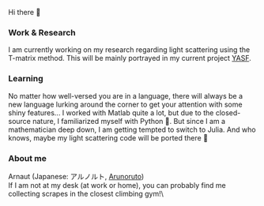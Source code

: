 Hi there 👋

### Work & Research
I am currently working on my research regarding light scattering using the T-matrix method.
This will be mainly portrayed in my current project [YASF](https://github.com/AGBV/YASF).

### Learning
No matter how well-versed you are in a language, there will always be a new language lurking around the corner to get your attention with some shiny features...
I worked with Matlab quite a lot, but due to the closed-source nature, I familiarized myself with Python 🐍.
But since I am a mathematician deep down, I am getting tempted to switch to Julia. And who knows, maybe my light scattering code will be ported there 👀

### About me
Arnaut (Japanese: アルノルト, [Arunoruto](https://xenoblade.fandom.com/wiki/Arnaut))\
If I am not at my desk (at work or home), you can probably find me collecting scrapes in the closest climbing gym!\
